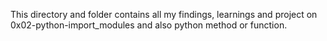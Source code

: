 This directory and folder contains all my findings, learnings and project on 0x02-python-import_modules
and also python method or function.
